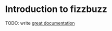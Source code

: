 # Introduction to fizzbuzz

TODO: write [great documentation](http://jacobian.org/writing/what-to-write/)
